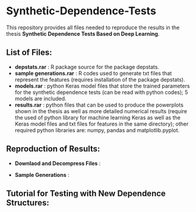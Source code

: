 # Synthetic-Dependence-Tests
This repository provides all files needed to reproduce the results in the thesis **Synthetic Dependence Tests Based on Deep Learning**.

## List of Files:

- **depstats.rar** : R package source for the package depstats.
- **sample generations.rar** : R codes used to generate txt files that represent the features (requires installation of the package depstats).
- **models.rar** : python Keras model files that store the trained parameters for the synthetic dependence tests (can be read with python codes); 5 models are included.
- **results.rar** : python files that can be used to produce the powerplots shown in the thesis as well as more detailed numerical results (require the used of python library for machine learning Keras as well as the Keras model files and txt files for features in the same directory); other required python libraries are: numpy, pandas and matplotlib.pyplot.

## Reproduction of Results:

- **Downlaod and Decompress Files** :

- **Sample Generations** :

## Tutorial for Testing with New Dependence Structures:
